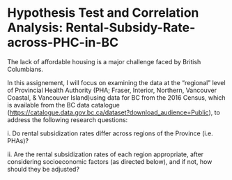 # Hypothesis Test and Correlation Analysis: Rental-Subsidy-Rate-across-PHC-in-BC

The lack of affordable housing is a major challenge faced by British Columbians. 

In this assignement, I will focus on examining the data at the “regional” level of Provincial Health Authority (PHA; Fraser, Interior, Northern, Vancouver Coastal, & Vancouver Island)using data for BC from the 2016 Census, which is available from the BC data catalogue (https://catalogue.data.gov.bc.ca/dataset?download_audience=Public), to address the following research questions:

i. Do rental subsidization rates differ across regions of the Province (i.e. PHAs)?

ii. Are the rental subsidization rates of each region appropriate, after considering socioeconomic factors (as directed below), and if not, how should they be adjusted?


